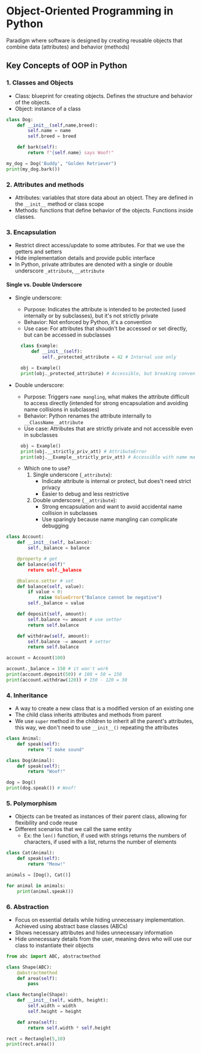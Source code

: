 # Object-Oriented Programming in Python

Paradigm where software is designed by creating reusable objects that combine data (attributes) and behavior (methods)

## Key Concepts of OOP in Python

### 1. Classes and Objects

- Class: blueprint for creating objects. Defines the structure and behavior of the objects.
- Object: instance of a class

```python
class Dog:
    def __init__(self,name,breed):
        self.name = name
        self.breed = breed

    def bark(self):
        return f"{self.name} says Woof!"

my_dog = Dog('Buddy', "Golden Retriever")
print(my_dog.bark())
```

### 2. Attributes and methods

- Attributes: variables that store data about an object. They are defined in the `__init__` method or class scope
- Methods: functions that define behavior of the objects. Functions inside classes.

### 3. Encapsulation

- Restrict direct access/update to some attributes. For that we use the getters and setters
- Hide implementation details and provide public interface
- In Python, private attributes are denoted with a single or double underscore `_attribute`, `__attribute`

#### Single vs. Double Underscore

- Single underscore:

  - Purpose: Indicates the attribute is intended to be protected (used internally or by subclasses), but it's not strictly private
  - Behavior: Not enforced by Python, it's a convention
  - Use case: For attributes that shoudn't be accessed or set directly, but can be accessed in subclasses

  ```py
    class Example:
        def __init__(self):
            self._protected_attribute = 42 # Internal use only

    obj = Example()
    print(obj._protected_attribute) # Accessible, but breaking convention
  ```

- Double underscore:

  - Purpose: Triggers `name mangling`, what makes the attribute difficult to access directly (intended for strong encapsulation and avoiding name collisions in subclasses)
  - Behavior: Python renames the attribute internally to `__ClassName__attribute`
  - Use case: Attributes that are strictly private and not accessible even in subclasses

  ```py
    obj = Example()
    print(obj.__strictly_priv_att) # AttributeError
    print(obj.__Example__strictly_priv_att) # Accessible with name mangling
  ```

  - Which one to use?
    1. Single underscore (`_attribute`):
       - Indicate attribute is internal or protect, but does't need strict privacy
       - Easier to debug and less restrictive
    2. Double underscore (`__attribute`):
       - Strong encapsulation and want to avoid accidental name collision in subclasses
       - Use sparingly because name mangling can complicate debugging

```py
class Account:
    def __init__(self, balance):
        self._balance = balance

    @property # get
    def balance(self)"
        return self._balance

    @balance.setter # set
    def balance(self, value):
        if value < 0:
            raise ValueError("Balance cannot be negative")
        self._balance = value

    def deposit(self, amount):
        self.balance += amount # use setter
        return self.balance

    def withdraw(self, amount):
        self.balance -= amount # setter
        return self.balance

account = Account(100)

account._balance = 150 # it won't work
print(account.deposit(50)) # 100 + 50 = 150
print(account.withdraw(120)) # 150 - 120 = 30
```

### 4. Inheritance

- A way to create a new class that is a modified version of an existing one
- The child class inherits attributes and methods from parent
- We use `super` method in the children to inherit all the parent's attributes, this way, we don't need to use `__init__()` repeating the attributes

```py
class Animal:
    def speak(self):
        return "I make sound"

class Dog(Animal):
    def speak(self):
        return "Woof!"

dog = Dog()
print(dog.speak()) # Woof!
```

### 5. Polymorphism

- Objects can be treated as instances of their parent class, allowing for flexibility and code reuse
- Different scenarios that we call the same entity
  - Ex: the `len()` function, if used with strings returns the numbers of characters, if used with a list, returns the number of elements

```py
class Cat(Animal):
    def speak(self):
        return "Meow!"

animals = [Dog(), Cat()]

for animal in animals:
    print(animal.speak())
```

### 6. Abstraction

- Focus on essential details while hiding unnecessary implementation. Achieved using abstract base classes (ABCs)
- Shows necessary attributes and hides unnecessary information
- Hide unnecessary details from the user, meaning devs who will use our class to instantiate their objects

```py
from abc import ABC, abstractmethod

class Shape(ABC):
    @abstractmethod
    def area(self):
        pass

class Rectangle(Shape):
    def __init__(self, width, height):
        self.width = width
        self.height = height

    def area(self):
        return self.width * self.height

rect = Rectangle(5,10)
print(rect.area())
```
